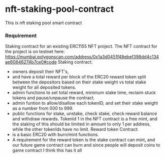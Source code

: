 # nft-staking-pool-contract
This is nft staking pool smart contract

### Requirement
Staking contract for an existing ERC1155 NFT project.
The NFT contract for the project is on testnet here: https://mumbai.polygonscan.com/address/0x1a3d0451f48ebef398dd4c134ae60846274b7ce0#code
Staking contract:
- owners deposit their NFT's, 
- and have a total reward per block of the ERC20 reward token split between the depositors based on their stake weight vs total stake weight for all deposited tokens.
- admin functions to set total reward, minimum stake time, reclaim stuck tokens and pause/unpause the contract.
- admin funtion to allow/disallow each tokenID, and set their stake weight as a number from 000 to 999.
- public functions for stake, unstake, check stake, check reward balance and withdraw rewards.
TokenId 1 in the NFT contract is a free mint, and the staking of this should be limited in amount to only 1 per address, while the other tokenIds have no limit.
Reward token Contract:
- is a basic ERC20 with burn/mint functions.
- A requirement for the reward token is the stake contract can mint, and our future game contract can burn
and since people will deposit coins to game contract I think this has it all

